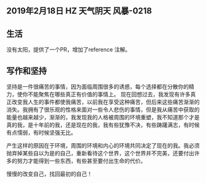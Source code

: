 ## 2019年2月18日 HZ 天气阴天  风暴-0218

## 生活
没有太阳，提供了一个PR，增加了reference 注解。


## 写作和坚持

坚持是一件很痛苦的事情，因为面临周围很多的诱惑，每个选择都在分散你的精力，使你不能聚焦在哪些真正有价值的事情上。
现在回想过去，我发现有许多真正改变我人生的事件都使我痛苦，以前我在享受这种痛苦，但后来这些痛苦渐渐的消失。我拥有了很乐观的性格来面对一些令人悲伤的事情，但是我从痛苦中获取的能量也越来越少，渐渐的，我发现我的人格被周围的环境重塑，我不知道那个才是真的我，是十年前的我，还是现在的我，我有些犹豫不决，有些踌躇满志，有时候有点懦弱，有时候坚强无比。

产生这样的原因在于环境，周围的环境和内心的环境共同决定了现在的我。我必须抛弃掉某些自以为是的自己，重新看待这个世界，这个世界并不完美，还要付出许多的努力才能得到一些东西，有些甚至要付出生命的代价。

慢慢的改变自己，找回最初的自己！


